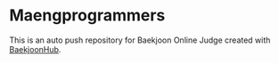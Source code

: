 # Maengprogrammers
This is an auto push repository for Baekjoon Online Judge created with [BaekjoonHub](https://github.com/BaekjoonHub/BaekjoonHub).
